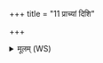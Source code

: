 +++
title = "11 प्राच्यां दिशि"

+++
<details><summary>मूलम् (WS)</summary>

प्राच्यां दिशि त्वमिन्द्राधिराजोदीच्यां दिशि वृत्रहन् शत्रुहोसि ।  
यत्र यन्ति स्रोत्यास्तज्जितं ते दक्षिणतो वृषभोसि हव्यः ॥ १५ ॥
</details>